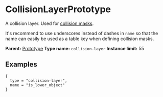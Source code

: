 # CollisionLayerPrototype

A collision layer. Used for [collision masks](prototype:CollisionMaskConnector).

It's recommend to use underscores instead of dashes in `name` so that the name can easily be used as a table key when defining collision masks.

**Parent:** [Prototype](Prototype.md)
**Type name:** `collision-layer`
**Instance limit:** 55

## Examples

```
{
  type = "collision-layer",
  name = "is_lower_object"
}
```

